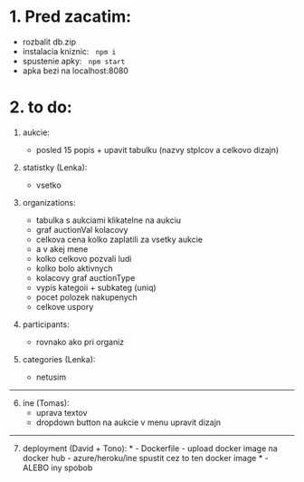 # 1. Pred zacatim:
 - rozbalit db.zip 
 - instalacia kniznic:
&nbsp; ```
       npm i
       ```
 - spustenie apky:
&nbsp; ```
       npm start
       ```
 - apka bezi na localhost:8080

# 2. to do:
1. aukcie:
    - posled 15 popis + upavit tabulku (nazvy stplcov a celkovo dizajn)
2. statistky (Lenka):
    - vsetko

3. organizations:
    - tabulka s aukciami klikatelne na aukciu
    - graf auctionVal kolacovy
    - celkova cena kolko zaplatili za vsetky aukcie
    - a v akej mene
    - kolko celkovo pozvali ludi
    - kolko bolo aktivnych
    - kolacovy graf auctionType
    - vypis kategoii + subkateg (uniq)
    - pocet polozek nakupenych
    - celkove uspory

4. participants:
    - rovnako ako pri organiz

5. categories (Lenka):
    - netusim
---
6. ine (Tomas):
    - uprava textov
    - dropdown button na aukcie v menu upravit dizajn
---
7. deployment (David + Tono):
    *
        - Dockerfile
        - upload docker image na docker hub
        - azure/heroku/ine spustit cez to ten docker image 
    *
        - ALEBO iny spobob  
